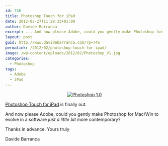 ```yaml
---
id: 746
title: Photoshop Touch for iPad
date: 2012-02-27T11:28:33+01:00
author: Davide Barranca
excerpt: ... And now please Adobe, could you gently make Photoshop for Mac/Win to evolve in a software just a little bit more contemporary?
layout: post
guid: http://www.davidebarranca.com/?p=746
permalink: /2012/02/photoshop-touch-for-ipad/
image: /wp-content/uploads/2012/02/Photoshop_V1.jpg
categories:
  - Photoshop
tags:
  - Adobe
  - iPad
---
```

<div class="pf-content">
  <p style="text-align: center">
    <a href="/wp-content/uploads/2012/02/Photoshop_V1.jpg" target="_blank"><img class="aligncenter  wp-image-747" style="border-style: initial;border-color: initial;border-width: 0px" src="/wp-content/uploads/2012/02/Photoshop_V1.jpg" alt="Photoshop 1.0" width="570" height="476" srcset="/wp-content/uploads/2012/02/Photoshop_V1.jpg 1024w, /wp-content/uploads/2012/02/Photoshop_V1-150x125.jpg 150w, /wp-content/uploads/2012/02/Photoshop_V1-300x250.jpg 300w" sizes="(max-width: 570px) 100vw, 570px" /></a>
  </p>

  <p>
    <a title="Adobe Photoshop Touch" href="http://www.adobe.com/products/photoshop-touch.html" target="_blank">Photoshop Touch for iPad</a> is finally out.
  </p>

  <p>
    And now please Adobe, could you gently make Photoshop for Mac/Win to evolve in a software <em>just a little bit</em> more contemporary?
  </p>

  <p>
    Thanks in advance. Yours truly
  </p>

  <p>
    Davide Barranca
  </p>
</div>
